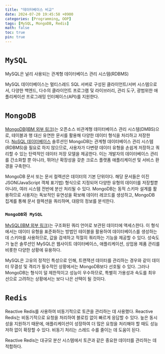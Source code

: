 ```yaml
---
title: "데이터베이스 비교"
date: 2024-07-20 19:45:58 +0900
categories: [Programming, OOP]
tags: [MySQL, MongoDB, Redis]
math: false
toc: true
pin: true
---
```


# `MySQL`

MySQL은 널리 사용되는 관계형 데이터베이스 관리 시스템(RDBMS)

MySQL 데이터베이스는 멀티스레드 SQL 서버로 구성된 클라이언트/서버 시스템으로서, 다양한 백엔드, 다수의 클라이언트 프로그램 및 라이브러리, 관리 도구, 광범위한 애플리케이션 프로그래밍 인터페이스(API)를 지원햔다.

# `MongoDB`

[MongoDB(IBM 외부 링크)](https://www.mongodb.com/what-is-mongodb)는 오픈소스 비관계형 데이터베이스 관리 시스템(DMBS)으로, 테이블과 행 대신 유연한 문서를 활용해 다양한 데이터 형식을 처리하고 저장한다. [NoSQL 데이터베이스](https://www.ibm.com/topics/nosql-databases) 솔루션인 MongoDB는 관계형 데이터베이스 관리 시스템(RDBMS)을 필요로 하지 않으므로, 사용자가 다변량 데이터 유형을 손쉽게 저장하고 쿼리할 수 있는 탄력적인 데이터 저장 모델을 제공한다. 이는 개발자의 데이터베이스 관리를 간소화할 뿐 아니라, 뛰어난 확장성을 갖춘 크로스 플랫폼 애플리케이션 및 서비스 환경을 구축한다.

MongoDB 문서 또는 문서 컬렉션은 데이터의 기본 단위이다. 해당 문서들은 이진 JSON(JavaScript 객체 표기법) 형식으로 지정되어 다양한 유형의 데이터를 저장할뿐 아니라, 여러 시스템 전반에 분산 처리될 수 있다. MongoDB는 동적 스키마 설계를 활용하므로 사용자는 독보적인 유연성을 확보해 데이터 레코드를 생성하고, MongoDB 집계를 통해 문서 컬렉션을 쿼리하며, 대량의 정보를 분석한다.

### **`MongoDB와 MySQL`**

[MySQL(IBM 외부 링크)](https://www.mysql.com/)는 구조화된 쿼리 언어로 보관된 데이터에 액세스한다. 이 형식에서는 데이터 유형을 표준화하는 방법인 테이블을 활용하여 데이터베이스를 생성하는 데 스키마를 사용하므로, 값을 검색하고 적절히 쿼리하는 기능을 제공할 수 있다. 성숙도가 높은 솔루션인 MySQL은 웹사이트 데이터베이스, 애플리케이션, 상업용 제품 관리를 비롯한 다양한 상황에 유용하다.

MySQL은 고유의 정적인 특성으로 인해, 트랜잭션 데이터를 관리하는 경우와 같이 데이터 무결성 및 격리가 필수적인 상황에서는 MongoDB보다 선호될 수 있다. 그러나 MongoDB는 형식이 덜 제한적이고 성능이 우수하므로, 특별히 가용성과 속도를 최우선으로 고려하는 상황에서는 보다 나은 선택이 될 것이다.

# `Redis`

Reactive Redis를 사용하여 비동기적으로 토큰을 관리하는 데 사용했다. Reactive Redis는 비동기적으로 요청을 처리하여 블로킹 없이 빠르게 응답할 수 있다. 높은 동시성을 지원하기 때문에, 애플리케이션이 성장하여 더 많은 요청을 처리해야 할 때도 성능 저하 없이 확장할 수 있다. 비동기 처리는 스레드 수를 줄이는 데 도움이 된다.

Reactive Redis는 대규모 분산 시스템에서 토큰과 같은 중요한 데이터를 관리하는 데 적합하다.